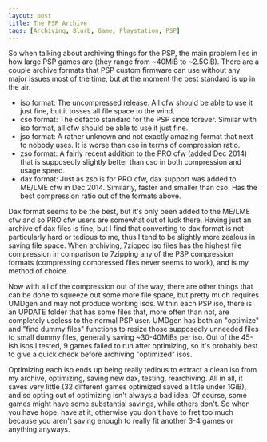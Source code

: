 ```yaml
---
layout: post
title: The PSP Archive
tags: [Archiving, Blurb, Game, Playstation, PSP]
---
```


So when talking about archiving things for the PSP, the main problem lies in how large PSP games are (they range from ~40MiB to ~2.5GiB). There are a couple archive formats that PSP custom firmware can use without any major issues most of the time, but at the moment the best standard is up in the air.

- iso format: The uncompressed release. All cfw should be able to use it just fine, but it tosses all file space to the wind.
- cso format: The defacto standard for the PSP since forever. Similar with iso format, all cfw should be able to use it just fine.
- jso format: A rather unknown and not exactly amazing format that next to nobody uses. It is worse than cso in terms of compression ratio.
- zso format: A fairly recent addition to the PRO cfw (added Dec 2014) that is supposedly slightly better than cso in both compression and usage speed.
- dax format: Just as zso is for PRO cfw, dax support was added to ME/LME cfw in Dec 2014. Similarly, faster and smaller than cso. Has the best compression ratio out of the formats above.

Dax format seems to be the best, but it's only been added to the ME/LME cfw and so PRO cfw users are somewhat out of luck there. Having just an archive of dax files is fine, but I find that converting to dax format is not particularly hard or tedious to me, thus I tend to be slightly more zealous in saving file space. When archiving, 7zipped iso files has the highest file compression in comparison to 7zipping any of the PSP compression formats (compressing compressed files never seems to work), and is my method of choice.

Now with all of the compression out of the way, there are other things that can be done to squeeze out some more file space, but pretty much requires UMDgen and may not produce working isos. Within each PSP iso, there is an UPDATE folder that has some files that, more often than not, are completely useless to the normal PSP user. UMDgen has both an "optimize" and "find dummy files" functions to resize those supposedly unneeded files to small dummy files, generally saving ~30-40MiBs per iso. Out of the 45-ish isos I tested, 9 games failed to run after optimizing, so it's probably best to give a quick check before archiving "optimized" isos.

Optimizing each iso ends up being really tedious to extract a clean iso from my archive, optimizing, saving new dax, testing, rearchiving. All in all, it saves very little (32 different games optimized saved a little under 1GiB), and so opting out of optimizing isn't always a bad idea. Of course, some games might have some substantial savings, while others don't. So when you have hope, have at it, otherwise you don't have to fret too much  because you aren't saving enough to really fit another 3-4 games or anything anyways.
